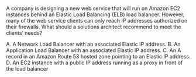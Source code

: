 A company is designing a new web service that will run on Amazon EC2 instances behind an Elastic Load Balancing (ELB) load balancer. However, many of the web service clients can only reach IP addresses authorized on their firewalls. What should a solutions architect recommend to meet the clients’ needs? 

A. A Network Load Balancer with an associated Elastic IP address. 
B. An Application Load Balancer with an associated Elastic IP address. 
C. An A record in an Amazon Route 53 hosted zone pointing to an Elastic IP address. 
D. An EC2 instance with a public IP address running as a proxy in front of the load balancer